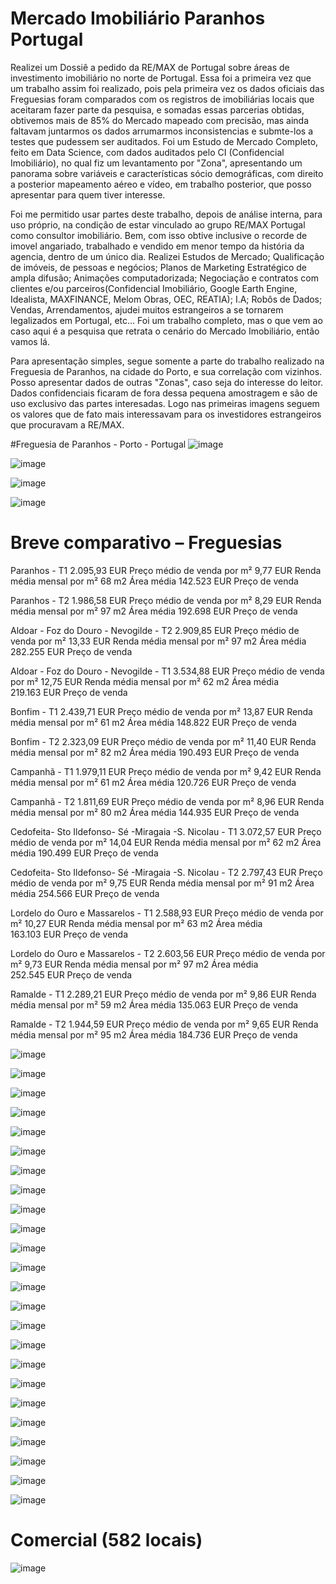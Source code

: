 # Mercado Imobiliário Paranhos Portugal
Realizei um Dossiê a pedido da RE/MAX de Portugal sobre áreas de investimento imobiliário no norte de Portugal.
Essa foi a primeira vez que um trabalho assim foi realizado, pois pela primeira vez os dados oficiais das Freguesias foram comparados com os registros de imobiliárias locais que aceitaram fazer parte da pesquisa, e somadas essas parcerias obtidas, obtivemos mais de 85% do Mercado mapeado com precisão, mas ainda faltavam juntarmos os dados arrumarmos inconsistencias e submte-los a testes que pudessem ser auditados.
Foi um Estudo de Mercado Completo, feito em Data Science, com dados auditados pelo CI (Confidencial Imobiliário), no qual fiz um levantamento por "Zona", apresentando um panorama sobre variáveis e características sócio demográficas, com direito a posterior mapeamento aéreo e vídeo, em trabalho posterior, que posso apresentar para quem tiver interesse.

Foi me permitido usar partes deste trabalho, depois de análise interna, para uso próprio, na condição de estar vinculado ao grupo RE/MAX Portugal como consultor imobiliário.
Bem, com isso obtive inclusive o recorde de imovel angariado, trabalhado e vendido em menor tempo da história da agencia, dentro de um único dia.
Realizei Estudos de Mercado; Qualificação de imóveis, de pessoas e negócios; Planos de Marketing Estratégico de ampla difusão; Animações computadorizada; Negociação e contratos com clientes e/ou parceiros(Confidencial Imobiliário, Google Earth Engine, Idealista, MAXFINANCE, Melom Obras, OEC, REATIA); I.A; Robôs de Dados; Vendas, Arrendamentos, ajudei muitos estrangeiros a se tornarem legalizados em Portugal, etc... Foi um trabalho completo, mas o que vem ao caso aqui é a pesquisa que retrata o cenário do Mercado Imobiliário, então vamos lá.

Para apresentação simples, segue somente a parte do trabalho realizado na Freguesia de Paranhos, na cidade do Porto, e sua correlação com vizinhos.
Posso apresentar dados de outras "Zonas", caso seja do interesse do leitor.
Dados confidenciais ficaram de fora dessa pequena amostragem e são de uso exclusivo das partes interesadas.
Logo nas primeiras imagens seguem os valores que de fato mais interessavam para os investidores estrangeiros que procuravam a RE/MAX. 

#Freguesia de Paranhos - Porto - Portugal
![image](https://user-images.githubusercontent.com/67916535/181844657-e3a369aa-f97d-4412-8f9a-0bf97c5ba0e0.png)

![image](https://user-images.githubusercontent.com/67916535/181844187-79f8db40-e14e-4901-ba5d-9552907792e5.png)

![image](https://user-images.githubusercontent.com/67916535/181844091-f863e375-7056-46a3-b67d-578a3d8749e1.png)

![image](https://user-images.githubusercontent.com/67916535/181844156-895df0f0-43ff-47c1-b1fa-b08b6a0ba386.png)

# Breve comparativo – Freguesias

Paranhos - T1
2.095,93 EUR Preço médio de venda por m²
9,77 EUR Renda média mensal por m²
68 m2 Área média
142.523 EUR Preço de venda

Paranhos - T2
1.986,58 EUR Preço médio de venda por m²
8,29 EUR Renda média mensal por m²
97 m2 Área média
192.698 EUR Preço de venda

Aldoar - Foz do Douro - Nevogilde - T2
2.909,85 EUR Preço médio de venda por m²
13,33 EUR Renda média mensal por m²
97 m2 Área média
282.255 EUR Preço de venda

Aldoar - Foz do Douro - Nevogilde - T1
3.534,88 EUR Preço médio de venda por m²
12,75 EUR Renda média mensal por m²
62 m2 Área média
219.163 EUR Preço de venda

Bonfim - T1
2.439,71 EUR Preço médio de venda por m²
13,87 EUR Renda média mensal por m²
61 m2 Área média
148.822 EUR Preço de venda

Bonfim - T2
2.323,09 EUR Preço médio de venda por m²
11,40 EUR Renda média mensal por m²
82 m2 Área média
190.493 EUR Preço de venda

Campanhã - T1
1.979,11 EUR Preço médio de venda por m²
9,42 EUR Renda média mensal por m²
61 m2 Área média
120.726 EUR Preço de venda

Campanhã - T2
1.811,69 EUR Preço médio de venda por m²
8,96 EUR Renda média mensal por m²
80 m2 Área média
144.935 EUR Preço de venda

Cedofeita- Sto Ildefonso- Sé -Miragaia -S. Nicolau - T1
3.072,57 EUR Preço médio de venda por m²
14,04 EUR Renda média mensal por m²
62 m2 Área média
190.499 EUR Preço de venda

Cedofeita- Sto Ildefonso- Sé -Miragaia -S. Nicolau - T2
2.797,43 EUR Preço médio de venda por m²
9,75 EUR Renda média mensal por m²
91 m2 Área média
254.566 EUR Preço de venda

Lordelo do Ouro e Massarelos - T1
2.588,93 EUR Preço médio de venda por m²
10,27 EUR Renda média mensal por m²
63 m2 Área média
163.103 EUR Preço de venda

Lordelo do Ouro e Massarelos - T2
2.603,56 EUR Preço médio de venda por m²
9,73 EUR Renda média mensal por m²
97 m2 Área média
252.545 EUR Preço de venda

Ramalde - T1
2.289,21 EUR Preço médio de venda por m²
9,86 EUR Renda média mensal por m²
59 m2 Área média
135.063 EUR Preço de venda

Ramalde - T2
1.944,59 EUR Preço médio de venda por m²
9,65 EUR Renda média mensal por m²
95 m2 Área média
184.736 EUR Preço de venda

![image](https://user-images.githubusercontent.com/67916535/181844289-d9dbf461-6e65-45e3-b401-7980bc465acc.png)

![image](https://user-images.githubusercontent.com/67916535/181844221-58bf3549-f5c3-41cd-a601-4d160b6eee8a.png)

![image](https://user-images.githubusercontent.com/67916535/181844239-f397f230-f080-49b0-989e-559898f58730.png)

![image](https://user-images.githubusercontent.com/67916535/181844317-5ef78f19-1458-455f-8602-f23949adab7d.png)

![image](https://user-images.githubusercontent.com/67916535/181844335-a7f2076e-470b-4cae-b1be-e806dab69e40.png)

![image](https://user-images.githubusercontent.com/67916535/181844354-1a6b0514-4082-471b-be8d-ac804c9c02fb.png)

![image](https://user-images.githubusercontent.com/67916535/181844377-cc7cdef1-bca6-4795-b9ec-e31331f0ca74.png)

![image](https://user-images.githubusercontent.com/67916535/181844416-7f28b3f5-eea1-4e05-b0bc-6e3f48ad474b.png)

![image](https://user-images.githubusercontent.com/67916535/181844441-aaf4c6b4-2171-48e8-a11b-b69269ae4842.png)

![image](https://user-images.githubusercontent.com/67916535/181844469-7a157d1b-2893-419f-b9a4-89c92e5ef138.png)

![image](https://user-images.githubusercontent.com/67916535/181844494-d674774a-826f-45a4-99b2-9c990a095a1c.png)

![image](https://user-images.githubusercontent.com/67916535/181844515-473fd987-808d-459d-b243-a3ea65adffa9.png)

![image](https://user-images.githubusercontent.com/67916535/181844581-0d9e4f7d-9e8b-4d4e-9d14-11ccdb40f87f.png)

![image](https://user-images.githubusercontent.com/67916535/181844597-88d9730a-fd21-4776-b408-dd964d5a94aa.png)

![image](https://user-images.githubusercontent.com/67916535/181844611-fd08ae18-9ea0-498c-8ccb-43f39003b66b.png)

![image](https://user-images.githubusercontent.com/67916535/181844774-4e9e8ef6-695d-4239-996b-5f7c074f574e.png)

![image](https://user-images.githubusercontent.com/67916535/181844801-ea990675-55ba-4a72-8252-bdc57dbf2ce2.png)

![image](https://user-images.githubusercontent.com/67916535/181844818-5789fa4d-2a75-4e03-9b07-1854669b2414.png)

![image](https://user-images.githubusercontent.com/67916535/181844834-ec1dc6d8-7d80-4055-b437-8b4d308a9452.png)

![image](https://user-images.githubusercontent.com/67916535/181844858-0a6e5baf-3b78-43cd-85ed-858035e3d493.png)

![image](https://user-images.githubusercontent.com/67916535/181844875-1c104cd9-1c32-47e2-bb94-7e0aad12872b.png)

![image](https://user-images.githubusercontent.com/67916535/181844888-c9d324e2-6d9e-496c-93c9-1338a88781b5.png)

![image](https://user-images.githubusercontent.com/67916535/181844909-6c76fefa-b26a-40d2-9e47-90a6e13f4c45.png)

![image](https://user-images.githubusercontent.com/67916535/181844920-c6e94d6c-be45-4e57-a7fb-933d6046de29.png)

# Comercial (582 locais)
![image](https://user-images.githubusercontent.com/67916535/181845042-4b83c6e3-30a4-4804-9424-2c9bbd563fb8.png)











